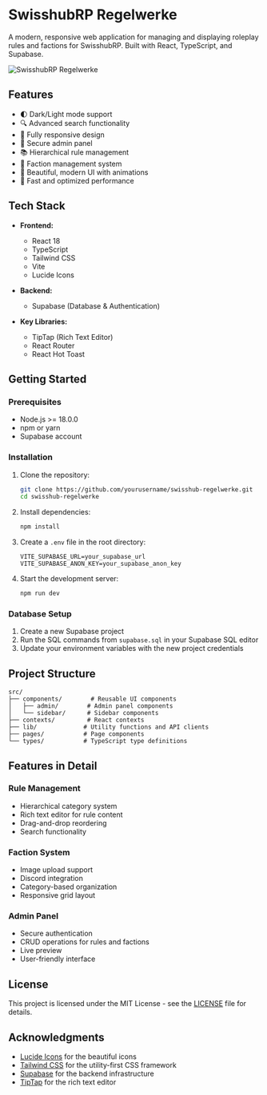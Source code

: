 # SwisshubRP Regelwerke

A modern, responsive web application for managing and displaying roleplay rules and factions for SwisshubRP. Built with React, TypeScript, and Supabase.

![SwisshubRP Regelwerke](https://images.unsplash.com/photo-1533134486753-c833f0ed4866?q=80&w=3270&auto=format&fit=crop)

## Features

- 🌓 Dark/Light mode support
- 🔍 Advanced search functionality
- 📱 Fully responsive design
- 🔐 Secure admin panel
- 📚 Hierarchical rule management
- 👥 Faction management system
- 🎨 Beautiful, modern UI with animations
- 🚀 Fast and optimized performance

## Tech Stack

- **Frontend:**
  - React 18
  - TypeScript
  - Tailwind CSS
  - Vite
  - Lucide Icons

- **Backend:**
  - Supabase (Database & Authentication)

- **Key Libraries:**
  - TipTap (Rich Text Editor)
  - React Router
  - React Hot Toast

## Getting Started

### Prerequisites

- Node.js >= 18.0.0
- npm or yarn
- Supabase account

### Installation

1. Clone the repository:
   ```bash
   git clone https://github.com/yourusername/swisshub-regelwerke.git
   cd swisshub-regelwerke
   ```

2. Install dependencies:
   ```bash
   npm install
   ```

3. Create a `.env` file in the root directory:
   ```env
   VITE_SUPABASE_URL=your_supabase_url
   VITE_SUPABASE_ANON_KEY=your_supabase_anon_key
   ```

4. Start the development server:
   ```bash
   npm run dev
   ```

### Database Setup

1. Create a new Supabase project
2. Run the SQL commands from `supabase.sql` in your Supabase SQL editor
3. Update your environment variables with the new project credentials

## Project Structure

```
src/
├── components/        # Reusable UI components
│   ├── admin/        # Admin panel components
│   └── sidebar/      # Sidebar components
├── contexts/         # React contexts
├── lib/             # Utility functions and API clients
├── pages/           # Page components
└── types/           # TypeScript type definitions
```

## Features in Detail

### Rule Management
- Hierarchical category system
- Rich text editor for rule content
- Drag-and-drop reordering
- Search functionality

### Faction System
- Image upload support
- Discord integration
- Category-based organization
- Responsive grid layout

### Admin Panel
- Secure authentication
- CRUD operations for rules and factions
- Live preview
- User-friendly interface

## License

This project is licensed under the MIT License - see the [LICENSE](LICENSE) file for details.

## Acknowledgments

- [Lucide Icons](https://lucide.dev/) for the beautiful icons
- [Tailwind CSS](https://tailwindcss.com/) for the utility-first CSS framework
- [Supabase](https://supabase.io/) for the backend infrastructure
- [TipTap](https://tiptap.dev/) for the rich text editor
